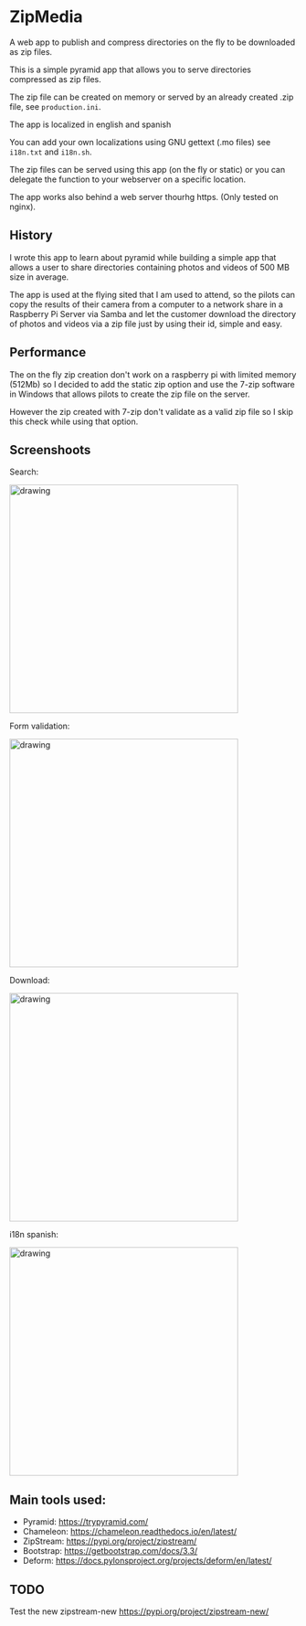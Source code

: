 # ZipMedia

A web app to publish and compress directories on the fly to be downloaded as zip files.

This is a simple pyramid app that allows you to serve directories compressed as zip files.

The zip file can be created on memory or served by an already created .zip file, see `production.ini`.

The app is localized in english and spanish

You can add your own localizations using GNU gettext (.mo files) see `i18n.txt` and `i18n.sh`.

The zip files can be served using this app (on the fly or static) or you can delegate the function to your webserver on a specific location.

The app works also behind a web server thourhg https. (Only tested on nginx).

## History

I wrote this app to learn about pyramid while building a simple app that allows a user to share directories containing photos and videos of 500 MB size in average.

The app is used at the flying sited that I am used to attend, so the pilots can copy the results of their camera from a computer to a network share in a Raspberry Pi Server via Samba and let the customer download the directory of photos and videos via a zip file just by using their id, simple and easy.

## Performance

The on the fly zip creation don't work on a raspberry pi with limited memory (512Mb) so I decided to add the static zip option and use the 7-zip software in Windows that allows pilots to create the zip file on the server.

However the zip created with 7-zip don't validate as a valid zip file so I skip this check while using that option.

## Screenshoots

Search:

<p><img src="doc/screenshoots/search.png" alt="drawing" width="400"/></p>

Form validation:

<p><img src="doc/screenshoots/error.png" alt="drawing" width="400"/></p>

Download:

<p><img src="doc/screenshoots/download.png" alt="drawing" width="400"/></p>

i18n spanish:

<p><img src="doc/screenshoots/search_es.png" alt="drawing" width="400"/></p>

## Main tools used:

- Pyramid: https://trypyramid.com/
- Chameleon: https://chameleon.readthedocs.io/en/latest/
- ZipStream: https://pypi.org/project/zipstream/
- Bootstrap: https://getbootstrap.com/docs/3.3/
- Deform: https://docs.pylonsproject.org/projects/deform/en/latest/

## TODO

Test the new zipstream-new https://pypi.org/project/zipstream-new/
